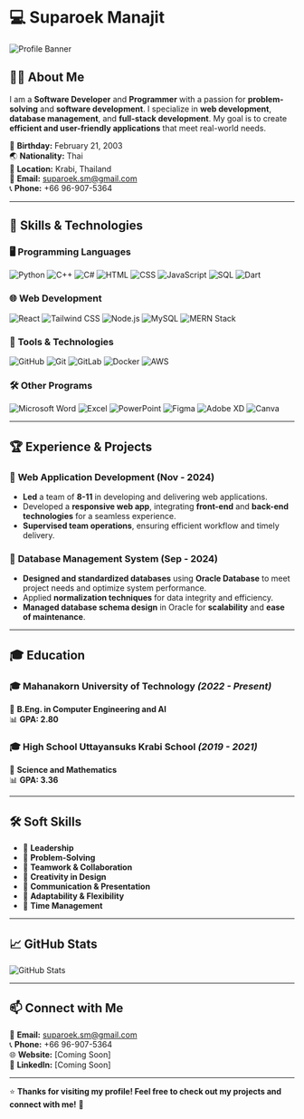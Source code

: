 # 💻 **Suparoek Manajit**

![Profile Banner](https://via.placeholder.com/1200x400?text=Suparoek+Manajit)

## 👨‍💻 About Me
I am a **Software Developer** and **Programmer** with a passion for **problem-solving** and **software development**. I specialize in **web development**, **database management**, and **full-stack development**. My goal is to create **efficient and user-friendly applications** that meet real-world needs.

📅 **Birthday:** February 21, 2003  
🌏 **Nationality:** Thai  
📍 **Location:** Krabi, Thailand  
📧 **Email:** suparoek.sm@gmail.com  
📞 **Phone:** +66 96-907-5364  

---

## 🚀 **Skills & Technologies**

### 🖥️ **Programming Languages**
![Python](https://img.shields.io/badge/Python-3776AB?style=for-the-badge&logo=python&logoColor=white) ![C++](https://img.shields.io/badge/C++-00599C?style=for-the-badge&logo=c%2B%2B&logoColor=white) ![C#](https://img.shields.io/badge/C%23-239120?style=for-the-badge&logo=c-sharp&logoColor=white) ![HTML](https://img.shields.io/badge/HTML5-E34F26?style=for-the-badge&logo=html5&logoColor=white) ![CSS](https://img.shields.io/badge/CSS3-1572B6?style=for-the-badge&logo=css3&logoColor=white) ![JavaScript](https://img.shields.io/badge/JavaScript-F7DF1E?style=for-the-badge&logo=javascript&logoColor=black) ![SQL](https://img.shields.io/badge/SQL-4479A1?style=for-the-badge&logo=postgresql&logoColor=white) ![Dart](https://img.shields.io/badge/Dart-0175C2?style=for-the-badge&logo=dart&logoColor=white)

### 🌐 **Web Development**
![React](https://img.shields.io/badge/React-61DAFB?style=for-the-badge&logo=react&logoColor=black) ![Tailwind CSS](https://img.shields.io/badge/Tailwind_CSS-38B2AC?style=for-the-badge&logo=tailwind-css&logoColor=white) ![Node.js](https://img.shields.io/badge/Node.js-339933?style=for-the-badge&logo=nodedotjs&logoColor=white) ![MySQL](https://img.shields.io/badge/MySQL-4479A1?style=for-the-badge&logo=mysql&logoColor=white) ![MERN Stack](https://img.shields.io/badge/MERN-3C873A?style=for-the-badge&logo=mongodb&logoColor=white)

### 🔧 **Tools & Technologies**
![GitHub](https://img.shields.io/badge/GitHub-181717?style=for-the-badge&logo=github&logoColor=white) ![Git](https://img.shields.io/badge/Git-F05032?style=for-the-badge&logo=git&logoColor=white) ![GitLab](https://img.shields.io/badge/GitLab-FC6D26?style=for-the-badge&logo=gitlab&logoColor=white) ![Docker](https://img.shields.io/badge/Docker-2496ED?style=for-the-badge&logo=docker&logoColor=white) ![AWS](https://img.shields.io/badge/AWS-232F3E?style=for-the-badge&logo=amazonaws&logoColor=white)

### 🛠️ **Other Programs**
![Microsoft Word](https://img.shields.io/badge/Microsoft_Word-2B579A?style=for-the-badge&logo=microsoft-word&logoColor=white) ![Excel](https://img.shields.io/badge/Microsoft_Excel-217346?style=for-the-badge&logo=microsoft-excel&logoColor=white) ![PowerPoint](https://img.shields.io/badge/Microsoft_PowerPoint-B7472A?style=for-the-badge&logo=microsoft-powerpoint&logoColor=white) ![Figma](https://img.shields.io/badge/Figma-F24E1E?style=for-the-badge&logo=figma&logoColor=white) ![Adobe XD](https://img.shields.io/badge/Adobe_XD-FF61F6?style=for-the-badge&logo=adobe-xd&logoColor=white) ![Canva](https://img.shields.io/badge/Canva-00C4CC?style=for-the-badge&logo=canva&logoColor=white)

---

## 🏆 **Experience & Projects**

### 📌 **Web Application Development (Nov - 2024)**
- **Led** a team of **8-11** in developing and delivering web applications.
- Developed a **responsive web app**, integrating **front-end** and **back-end technologies** for a seamless experience.
- **Supervised team operations**, ensuring efficient workflow and timely delivery.

### 📌 **Database Management System (Sep - 2024)**
- **Designed and standardized databases** using **Oracle Database** to meet project needs and optimize system performance.
- Applied **normalization techniques** for data integrity and efficiency.
- **Managed database schema design** in Oracle for **scalability** and **ease of maintenance**.

---

## 🎓 **Education**

### 🎓 **Mahanakorn University of Technology** *(2022 - Present)*
📖 **B.Eng. in Computer Engineering and AI**  
📊 **GPA: 2.80**  

### 🎓 **High School Uttayansuks Krabi School** *(2019 - 2021)*
📖 **Science and Mathematics**  
📊 **GPA: 3.36**  

---

## 🛠 **Soft Skills**
- 🔹 **Leadership**
- 🔹 **Problem-Solving**
- 🔹 **Teamwork & Collaboration**
- 🔹 **Creativity in Design**
- 🔹 **Communication & Presentation**
- 🔹 **Adaptability & Flexibility**
- 🔹 **Time Management**

---

## 📈 **GitHub Stats**
![GitHub Stats](https://github-readme-stats.vercel.app/api?username=suparoek&show_icons=true&theme=tokyonight)

---

## 📫 **Connect with Me**
📧 **Email:** suparoek.sm@gmail.com  
📞 **Phone:** +66 96-907-5364  
🌐 **Website:** [Coming Soon]  
💼 **LinkedIn:** [Coming Soon]  

---

⭐ **Thanks for visiting my profile! Feel free to check out my projects and connect with me!** 🚀
